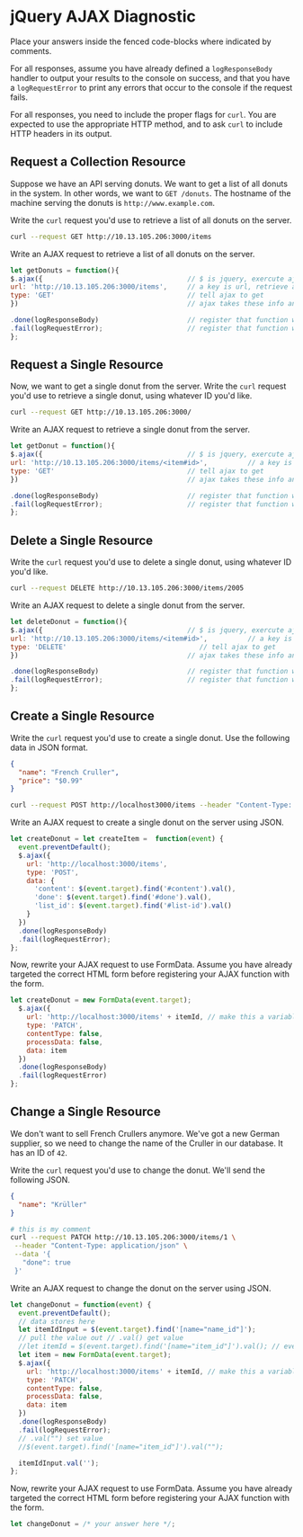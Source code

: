 # jQuery AJAX Diagnostic

Place your answers inside the fenced code-blocks where indicated by comments.

For all responses,  assume you have already defined a `logResponseBody` handler
to output your results to the console on success, and that you have a
`logRequestError` to print any errors that occur to the console if the request
fails.

For all responses, you need to include the proper flags for `curl`. You are
expected to use the appropriate HTTP method, and to ask `curl` to include HTTP
headers in its output.

## Request a Collection Resource

Suppose we have an API serving donuts. We want to get a list of all donuts in
the system. In other words, we want to `GET /donuts`. The hostname of the
machine serving the donuts is `http://www.example.com`.

Write the `curl` request you'd use to retrieve a list of all donuts on the
server.

```sh
curl --request GET http://10.13.105.206:3000/items
```

Write an AJAX request to retrieve a list of all donuts on the server.

```js
let getDonuts = function(){
$.ajax({                                    // $ is jquery, exercute ajax in ().  everything inside is an object literal
url: 'http://10.13.105.206:3000/items',     // a key is url, retrieve a list of items
type: 'GET'                                 // tell ajax to get
})                                          // ajax takes these info and use it

.done(logResponseBody)                      // register that function when you hear done
.fail(logRequestError);                     // register that function when you hear fail
};
```

## Request a Single Resource

Now, we want to get a single donut from the server. Write the `curl` request
you'd use to retrieve a single donut, using whatever ID you'd like.

```sh
curl --request GET http://10.13.105.206:3000/
```

Write an AJAX request to retrieve a single donut from the server.

```js
let getDonut = function(){
$.ajax({                                    // $ is jquery, exercute ajax in ().  everything inside is an object literal
url: 'http://10.13.105.206:3000/items/<item#id>',          // a key is url, retrieve an items
type: 'GET'                                 // tell ajax to get
})                                          // ajax takes these info and use it

.done(logResponseBody)                      // register that function when you hear done
.fail(logRequestError);                     // register that function when you hear fail
};
```

## Delete a Single Resource

Write the `curl` request you'd use to delete a single donut, using whatever ID
you'd like.

```sh
curl --request DELETE http://10.13.105.206:3000/items/2005
```

Write an AJAX request to delete a single donut from the server.

```js
let deleteDonut = function(){
$.ajax({                                    // $ is jquery, exercute ajax in ().  everything inside is an object literal
url: 'http://10.13.105.206:3000/items/<item#id>',          // a key is url, retrieve an items
type: 'DELETE'                                 // tell ajax to get
})                                          // ajax takes these info and use it

.done(logResponseBody)                      // register that function when you hear done
.fail(logRequestError);                     // register that function when you hear fail
};
```

## Create a Single Resource

Write the `curl` request you'd use to create a single donut. Use the following
data in JSON format.

```json
{
  "name": "French Cruller",
  "price": "$0.99"
}
```

```sh
curl --request POST http://localhost3000/items --header "Content-Type: application/json" --data '{ "content": "DDOS the server", "done": false, "list":1}
```

Write an AJAX request to create a single donut on the server using JSON.

```js
let createDonut = let createItem =  function(event) {
  event.preventDefault();
  $.ajax({
    url: 'http://localhost:3000/items',
    type: 'POST',
    data: {
      'content': $(event.target).find('#content').val(),
      'done': $(event.target).find('#done').val(),
      'list_id': $(event.target).find('#list-id').val()
    }
  })
  .done(logResponseBody)
  .fail(logRequestError);
};
```

Now, rewrite your AJAX request to use FormData. Assume you have already targeted
the correct HTML form before registering your AJAX function with the form.

```js
let createDonut = new FormData(event.target);
  $.ajax({
    url: 'http://localhost:3000/items' + itemId, // make this a variable
    type: 'PATCH',
    contentType: false,
    processData: false,
    data: item
  })
  .done(logResponseBody)
  .fail(logRequestError)
};
```

## Change a Single Resource

We don't want to sell French Crullers anymore. We've got a new German supplier,
so we need to change the name of the Cruller in our database. It has an ID of
`42`.

Write the `curl` request you'd use to change the donut. We'll send the following
JSON.

```json
{
  "name": "Krüller"
}
```

```sh
# this is my comment
curl --request PATCH http://10.13.105.206:3000/items/1 \
 --header "Content-Type: application/json" \
 --data '{
   "done": true
 }'
```

Write an AJAX request to change the donut on the server using JSON.

```js
let changeDonut = function(event) {
  event.preventDefault();
  // data stores here
  let itemIdInput = $(event.target).find('[name="name_id"]');
  // pull the value out // .val() get value
  //let itemId = $(event.target).find('[name="item_id"]').val(); // event.target is the form, access jquery method. [name=], pseudo id selector
  let item = new FormData(event.target);
  $.ajax({
    url: 'http://localhost:3000/items' + itemId, // make this a variable
    type: 'PATCH',
    contentType: false,
    processData: false,
    data: item
  })
  .done(logResponseBody)
  .fail(logRequestError);
  // .val("") set value
  //$(event.target).find('[name="item_id"]').val("");

  itemIdInput.val('');
};
```

Now, rewrite your AJAX request to use FormData. Assume you have already targeted
the correct HTML form before registering your AJAX function with the form.

```js
let changeDonut = /* your answer here */;
```
